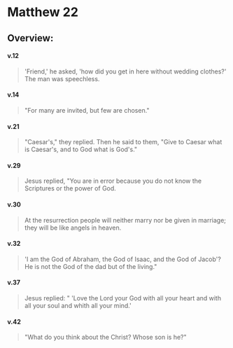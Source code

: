 # Matthew 22

## Overview:


#### v.12
>'Friend,' he asked, 'how did you get in here without wedding clothes?' The man was speechless. 

#### v.14
>"For many are invited, but few are chosen."

#### v.21
>"Caesar's," they replied. Then he said to them, "Give to Caesar what is Caesar's, and to God what is God's."

#### v.29
>Jesus replied, "You are in error because you do not know the Scriptures or the power of God.

#### v.30
>At the resurrection people will neither marry nor be given in marriage; they will be like angels in heaven.

#### v.32
>'I am the God of Abraham, the God of Isaac, and the God of Jacob'? He is not the God of the dad but of the living."

#### v.37
>Jesus replied: " 'Love the Lord your God with all your heart and with all your soul and whith all your mind.' 

#### v.42
>"What do you think about the Christ? Whose son is he?"

